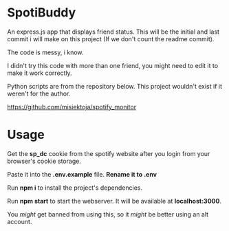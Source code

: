 # SpotiBuddy
An express.js app that displays friend status. This will be the initial and last commit i will make on this project (If we don't count the readme commit).

The code is messy, i know.

I didn't try this code with more than one friend, you might need to edit it to make it work correctly.

Python scripts are from the repository below. This project wouldn't exist if it weren't for the author.

https://github.com/misiektoja/spotify_monitor

# Usage
Get the **sp_dc** cookie from the spotify website after you login from your browser's cookie storage.

Paste it into the **.env.example** file. **Rename it to .env**

Run **npm i** to install the project's dependencies.

Run **npm start** to start the webserver. It will be available at **localhost:3000**.

You *might* get banned from using this, so it *might* be better using an alt account.
